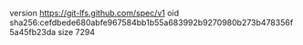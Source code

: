 version https://git-lfs.github.com/spec/v1
oid sha256:cefdbede680abfe967584bb1b55a683992b9270980b273b478356f5a45fb23da
size 7294
